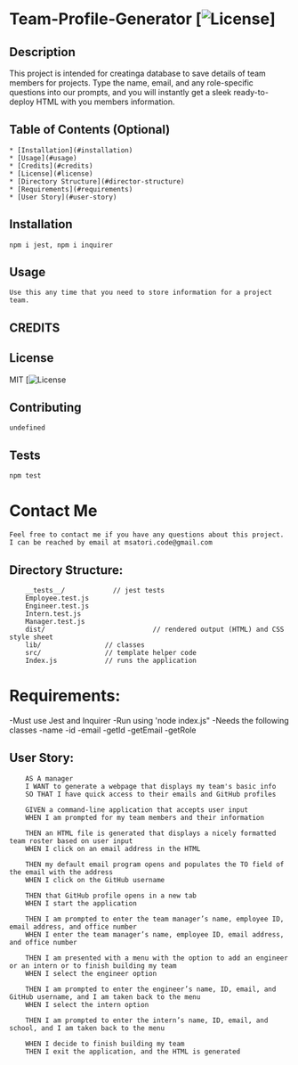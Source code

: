   # Team-Profile-Generator [![License](https://img.shields.io.badge/license-MIT-blue.svg)]

  ## Description 

  This project is intended for creatinga database to save details of team members for projects. Type the name, email, and any role-specific questions into our prompts, and you will instantly get a sleek  ready-to-deploy HTML with you members information.


  ## Table of Contents (Optional)

    * [Installation](#installation)
    * [Usage](#usage)
    * [Credits](#credits)
    * [License](#license)
    * [Directory Structure](#director-structure)
    * [Requirements](#requirements)
    * [User Story](#user-story)


  ## Installation
    npm i jest, npm i inquirer

  ## Usage 
    Use this any time that you need to store information for a project team.

  ## CREDITS
    

  ## License
  MIT [![License](https://img.shields.io.badge/license-MIT-blue.svg)

  ## Contributing
    undefined
  ## Tests
    npm test

  # Contact Me
    Feel free to contact me if you have any questions about this project. I can be reached by email at msatori.code@gmail.com


## Directory Structure: 
        __tests__/            // jest tests
        Employee.test.js
        Engineer.test.js
        Intern.test.js
        Manager.test.js
        dist/                           // rendered output (HTML) and CSS style sheet
        lib/                // classes
        src/                // template helper code
        Index.js            // runs the application

# Requirements:
-Must use Jest and Inquirer
-Run using 'node index.js"
-Needs the following classes 
    -name
    -id
    -email
    -getId
    -getEmail
    -getRole

## User Story:
        AS A manager
        I WANT to generate a webpage that displays my team's basic info
        SO THAT I have quick access to their emails and GitHub profiles

        GIVEN a command-line application that accepts user input
        WHEN I am prompted for my team members and their information

        THEN an HTML file is generated that displays a nicely formatted team roster based on user input
        WHEN I click on an email address in the HTML

        THEN my default email program opens and populates the TO field of the email with the address
        WHEN I click on the GitHub username

        THEN that GitHub profile opens in a new tab
        WHEN I start the application

        THEN I am prompted to enter the team manager’s name, employee ID, email address, and office number
        WHEN I enter the team manager’s name, employee ID, email address, and office number

        THEN I am presented with a menu with the option to add an engineer or an intern or to finish building my team
        WHEN I select the engineer option

        THEN I am prompted to enter the engineer’s name, ID, email, and GitHub username, and I am taken back to the menu
        WHEN I select the intern option

        THEN I am prompted to enter the intern’s name, ID, email, and school, and I am taken back to the menu

        WHEN I decide to finish building my team
        THEN I exit the application, and the HTML is generated